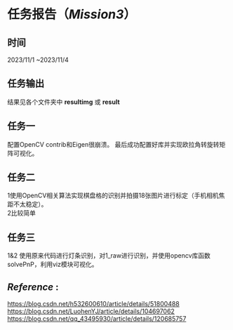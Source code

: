 # 任务报告（*Mission3*）

## 时间
2023/11/1 ~2023/11/4

## 任务输出  
结果见各个文件夹中 **resultimg** 或 **result**  

## 任务一
配置OpenCV contrib和Eigen很崩溃。
最后成功配置好库并实现欧拉角转旋转矩阵可视化。

## 任务二
1使用OpenCV相关算法实现棋盘格的识别并拍摄18张图片进行标定（手机相机焦距不太稳定）。  
2比较简单

## 任务三
1&2 使用原来代码进行灯条识别，对1_raw进行识别，并使用opencv库函数solvePnP，利用viz模块可视化。

## *Reference* :
https://blog.csdn.net/h532600610/article/details/51800488  
https://blog.csdn.net/LuohenYJ/article/details/104697062  
https://blog.csdn.net/qq_43495930/article/details/120685757